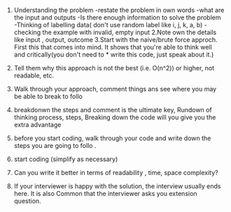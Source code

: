 
 1. Understanding the problem
  -restate the problem in own words
  -what are the input and outputs
  -Is there enough information to solve the
     problem
  -Thinking of labelling data( don't use random label like i, j, k, a, b)
  -checking the example with invalid, empty input
 2.Note own the details like input , output, outcome
 3.Start with the naive/brute force approch. First this that comes into mind. 
   It shows that you're able to think well and critically(you don't need to *   write this code, just speak about it.) 

4. Tell them why this approach is not the best (i.e. O(n^2)) or higher, not readable, etc.
5. Walk through your approach, comment things ans see where you may be able to break to follo
6. breakdonwn the steps and comment is the ultimate key, Rundown of thinking process, steps, Breaking down the code will you give you the extra advantage
7. before you start coding, walk through your code and write down the steps you are going to follo .
8. start coding (simplify as necessary)
9. Can you write it better in terms of readability , time, space complexity?
10. If your interviewer is happy with the solution, the interview usually ends here. It is also Common that the interviewer asks you extension question.
